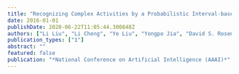 ```yaml
---
title: "Recognizing Complex Activities by a Probabilistic Interval-based Model"
date: 2016-01-01
publishDate: 2020-06-22T11:05:44.300848Z
authors: ["Li Liu", "Li Cheng", "Ye Liu", "Yongpo Jia", "David S. Rosenblum"]
publication_types: ["1"]
abstract: ""
featured: false
publication: "*National Conference on Artificial Intelligence (AAAI)*"
---
```


